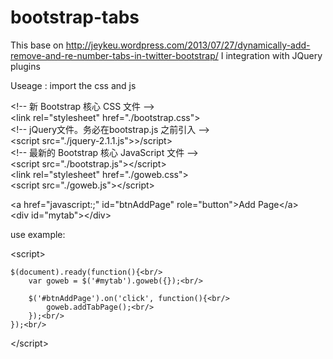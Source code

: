 bootstrap-tabs
==============
This base on http://jeykeu.wordpress.com/2013/07/27/dynamically-add-remove-and-re-number-tabs-in-twitter-bootstrap/
I integration with JQuery plugins

Useage :
import the css and js

&lt;!-- 新 Bootstrap 核心 CSS 文件 --&gt;<br/>
&lt;link rel="stylesheet" href="./bootstrap.css"&gt;<br/>
&lt;!-- jQuery文件。务必在bootstrap.js 之前引入 --&gt;<br/>
&lt;script src="./jquery-2.1.1.js"&gt;&gt;/script&gt;<br/>
&lt;!-- 最新的 Bootstrap 核心 JavaScript 文件 --&gt;<br/>
&lt;script src="./bootstrap.js"&gt;&lt;/script&gt;<br/>
&lt;link rel="stylesheet" href="./goweb.css"&gt;<br/>
&lt;script src="./goweb.js"&gt;&lt;/script&gt;<br/>


&lt;a href="javascript:;" id="btnAddPage" role="button">Add Page&lt;/a&gt;<br/>
&lt;div id="mytab"&gt;&lt;/div&gt;<br/>

use example:<br/>

&lt;script&gt;<br/>

    $(document).ready(function(){<br/>
        var goweb = $('#mytab').goweb({});<br/>
        
        $('#btnAddPage').on('click', function(){<br/>
            goweb.addTabPage();<br/>
        });<br/>
    });<br/>
    
&lt;/script&gt;<br/>
